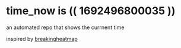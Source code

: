# time_now is (( 1692496800035 ))

an automated repo that shows the currnent time

inspired by [breakingheatmap](https://github.com/breakingheatmap/breakingheatmap)